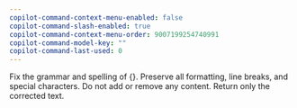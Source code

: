 ```yaml
---
copilot-command-context-menu-enabled: false
copilot-command-slash-enabled: true
copilot-command-context-menu-order: 9007199254740991
copilot-command-model-key: ""
copilot-command-last-used: 0
---
```

Fix the grammar and spelling of {}. Preserve all formatting, line breaks, and special characters. Do not add or remove any content. Return only the corrected text.